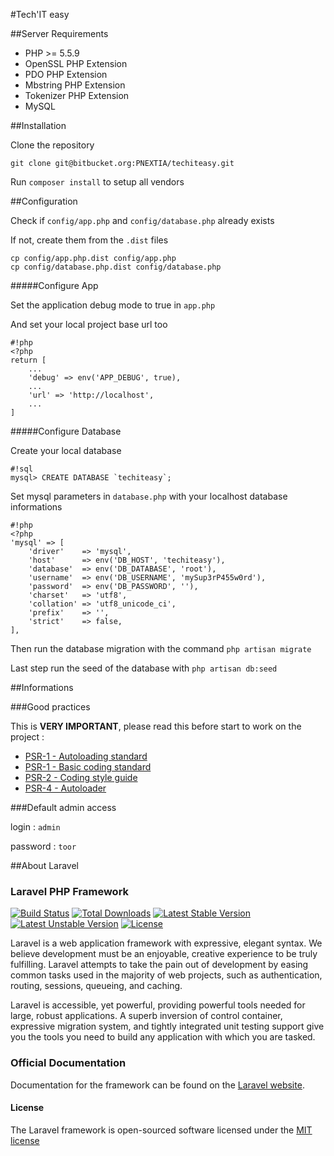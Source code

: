 #Tech'IT easy

##Server Requirements

* PHP >= 5.5.9
* OpenSSL PHP Extension
* PDO PHP Extension
* Mbstring PHP Extension
* Tokenizer PHP Extension
* MySQL

##Installation

Clone the repository
```
git clone git@bitbucket.org:PNEXTIA/techiteasy.git
```

Run `composer install` to setup all vendors

##Configuration

Check if `config/app.php` and `config/database.php` already exists

If not, create them from the `.dist` files
```
cp config/app.php.dist config/app.php
cp config/database.php.dist config/database.php
```

#####Configure App

Set the application debug mode to true in `app.php`

And set your local project base url too
```
#!php
<?php
return [
	...
	'debug' => env('APP_DEBUG', true),
	...
	'url' => 'http://localhost',
	...
]
```

#####Configure Database

Create your local database
```
#!sql
mysql> CREATE DATABASE `techiteasy`;
```

Set mysql parameters in `database.php` with your localhost database informations
```
#!php
<?php
'mysql' => [
    'driver'    => 'mysql',
    'host'      => env('DB_HOST', 'techiteasy'),
    'database'  => env('DB_DATABASE', 'root'),
    'username'  => env('DB_USERNAME', 'mySup3rP455w0rd'),
    'password'  => env('DB_PASSWORD', ''),
    'charset'   => 'utf8',
    'collation' => 'utf8_unicode_ci',
    'prefix'    => '',
    'strict'    => false,
],
```

Then run the database migration with the command `php artisan migrate`

Last step run the seed of the database with `php artisan db:seed`

##Informations

###Good practices

This is **VERY IMPORTANT**, please read this before start to work on the project : 

* [PSR-1 - Autoloading standard](https://github.com/php-fig/fig-standards/blob/master/accepted/PSR-0.md)
* [PSR-1 - Basic coding standard](https://github.com/php-fig/fig-standards/blob/master/accepted/PSR-1-basic-coding-standard.md)
* [PSR-2 - Coding style guide](https://github.com/php-fig/fig-standards/blob/master/accepted/PSR-2-coding-style-guide.md)
* [PSR-4 - Autoloader](https://github.com/php-fig/fig-standards/blob/master/accepted/PSR-4-autoloader.md)

###Default admin access

login : `admin`

password : `toor`

##About Laravel

### Laravel PHP Framework

[![Build Status](https://travis-ci.org/laravel/framework.svg)](https://travis-ci.org/laravel/framework)
[![Total Downloads](https://poser.pugx.org/laravel/framework/d/total.svg)](https://packagist.org/packages/laravel/framework)
[![Latest Stable Version](https://poser.pugx.org/laravel/framework/v/stable.svg)](https://packagist.org/packages/laravel/framework)
[![Latest Unstable Version](https://poser.pugx.org/laravel/framework/v/unstable.svg)](https://packagist.org/packages/laravel/framework)
[![License](https://poser.pugx.org/laravel/framework/license.svg)](https://packagist.org/packages/laravel/framework)

Laravel is a web application framework with expressive, elegant syntax. We believe development must be an enjoyable, creative experience to be truly fulfilling. Laravel attempts to take the pain out of development by easing common tasks used in the majority of web projects, such as authentication, routing, sessions, queueing, and caching.

Laravel is accessible, yet powerful, providing powerful tools needed for large, robust applications. A superb inversion of control container, expressive migration system, and tightly integrated unit testing support give you the tools you need to build any application with which you are tasked.

### Official Documentation

Documentation for the framework can be found on the [Laravel website](http://laravel.com/docs).

#### License

The Laravel framework is open-sourced software licensed under the [MIT license](http://opensource.org/licenses/MIT)
